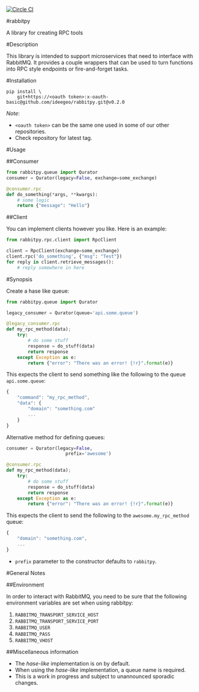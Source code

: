 [![Circle CI](https://circleci.com/gh/ideegeo/rabbitpy/tree/master.svg?style=svg&circle-token=0a443639d898b45e9b07d6214a5faf711e76f178)](https://circleci.com/gh/ideegeo/rabbitpy/tree/master)

#rabbitpy

A library for creating RPC tools


#Description

This library is intended to support microservices that need to interface with
RabbitMQ.  It provides a couple wrappers that can be used to turn functions
into RPC style endpoints or fire-and-forget tasks.

#Installation


```
pip install \
    git+https://<oauth token>:x-oauth-basic@github.com/ideegeo/rabbitpy.git@v0.2.0
```

*Note*:
* `<oauth token>` can be the same one used in some of our other repositories.
* Check repository for latest tag.

#Usage

##Consumer



```python
from rabbitpy.queue import Qurator
consumer = Qurator(legacy=False, exchange=some_exchange)

@consumer.rpc
def do_something(*args, **kwargs):
    # some logic
    return {"message": "Hello"}

```

##Client

You can implement clients however you like. Here is an example:
```python
from rabbitpy.rpc.client import RpcClient

client = RpcClient(exchange=some_exchange)
client.rpc('do_something', {"msg": "Test"})
for reply in client.retrieve_messages():
    # reply somewhere in here

```


#Synopsis


Create a hase like queue:
```python
from rabbitpy.queue import Qurator

legacy_consumer = Qurator(queue='api.some.queue')

@legacy_consumer.rpc
def my_rpc_method(data);
    try:
        # do some stuff
        response = do_stuff(data)
        return response
    except Exception as e:
        return {"error": "There was an error! {!r}".format(e)}

```

This expects the client to send something like the following to the queue `api.some.queue`:
```javascript
{
    "command": "my_rpc_method",
    "data": {
        "domain": "something.com"
        ...
    }
}
```


Alternative method for defining queues:

```python
consumer = Qurator(legacy=False,
                      prefix='awesome')

@consumer.rpc
def my_rpc_method(data);
    try:
        # do some stuff
        response = do_stuff(data)
        return response
    except Exception as e:
        return {"error": "There was an error! {!r}".format(e)}
```

This expects the client to send the following to the `awesome.my_rpc_method` queue:
```javascript
{
    "domain": "something.com",
    ...
}
```

* `prefix` parameter to the constructor defaults to `rabbitpy`.

#General Notes

##Environment

In order to interact with RabbitMQ, you need to be sure that the following
environment variables are set when using rabbitpy:

1. `RABBITMQ_TRANSPORT_SERVICE_HOST`
1. `RABBITMQ_TRANSPORT_SERVICE_PORT`
1. `RABBITMQ_USER`
1. `RABBITMQ_PASS`
1. `RABBITMQ_VHOST`



##Miscellaneous information
* The *hase-like* implementation is on by default.
* When using the *hase-like* implementation, a queue name is required.
* This is a work in progress and subject to unannounced sporadic changes.
